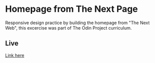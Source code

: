 # Homepage from The Next Page

Responsive design practice by building the homepage from "The Next Web", this excercise was part of The Odin Project curriculum.

## Live
[Link here](https://lucianomazzuca.github.io/design-practice-tnw/)

